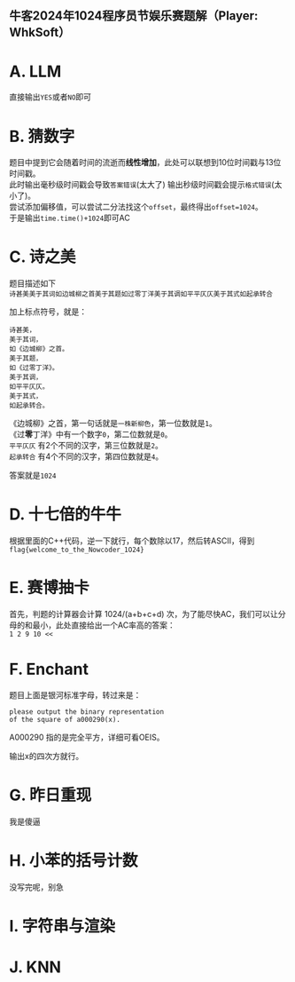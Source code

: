 ## 牛客2024年1024程序员节娱乐赛题解（Player: WhkSoft）

# A. LLM

直接输出`YES`或者`NO`即可

# B. 猜数字

题目中提到它会随着时间的流逝而**线性增加**，此处可以联想到10位时间戳与13位时间戳。  
此时输出毫秒级时间戳会导致`答案错误`(太大了) 
输出秒级时间戳会提示`格式错误`(太小了)。  
尝试添加偏移值，可以尝试二分法找这个`offset`，最终得出`offset=1024`。  
于是输出`time.time()+1024`即可AC

# C. 诗之美

题目描述如下  
`诗甚美美于其词如边城柳之首美于其题如过零丁洋美于其调如平平仄仄美于其式如起承转合`

加上标点符号，就是：
```
诗甚美，
美于其词，
如《边城柳》之首。
美于其题，
如《过零丁洋》。
美于其调，
如平平仄仄。
美于其式，
如起承转合。
```

《边城柳》之首，第一句话就是`一株新柳色`，第一位数就是`1`。  
《过**零**丁洋》中有一个数字`0`，第二位数就是`0`。  
`平平仄仄` 有2个不同的汉字，第三位数就是`2`。  
`起承转合` 有4个不同的汉字，第四位数就是`4`。

答案就是`1024`

# D. 十七倍的牛牛

根据里面的C++代码，逆一下就行，每个数除以17，然后转ASCII，得到`flag{welcome_to_the_Nowcoder_1O24}`

# E. 赛博抽卡

首先，判题的计算器会计算 1024/(a+b+c+d) 次，为了能尽快AC，我们可以让分母的和最小，此处直接给出一个AC率高的答案：  
`1 2 9 10 <<`

# F. Enchant

题目上面是银河标准字母，转过来是：
```
please output the binary representation
of the square of a000290(x).
```

A000290 指的是完全平方，详细可看OEIS。

输出x的四次方就行。

# G. 昨日重现

我是傻逼

# H. 小苯的括号计数

没写完呢，别急

# I. 字符串与渲染

# J. KNN
